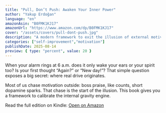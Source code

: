 ```yaml
---
title: "Pull, Don’t Push: Awaken Your Inner Power"
author: "Yakup Erdoğan"
language: "en"
amazonAsin: "B0FMK1KJ17"
amazonUrl: "https://www.amazon.com/dp/B0FMK1KJ17"
cover: "/assets/covers/pull-dont-push.jpg"
description: "A modern framework to exit the illusion of external motivation and activate a sustainable inner field of pull."
categories: ["self-improvement","motivation"]
publishDate: 2025-08-14
preview: { type: "percent", value: 20 }
---
```


<!-- preview-start -->
When your alarm rings at 6 a.m. does it only wake your ears or your spirit too? Is your first thought “Again?” or “New day!”? That simple question exposes a big secret: where real drive originates.

Most of us chase motivation outside: boss praise, like counts, short dopamine sparks. That chase is the start of the illusion. This book gives you a framework to calibrate the internal gravity engine.
<!-- preview-end -->

Read the full edition on Kindle: <a href="https://www.amazon.com/dp/B0FMK1KJ17" rel="noopener" target="_blank">Open on Amazon</a>
